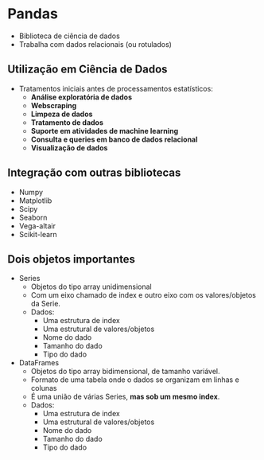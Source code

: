 # Pandas
- Biblioteca de ciência de dados
- Trabalha com dados relacionais (ou rotulados)

## Utilização em Ciência de Dados
- Tratamentos iniciais antes de processamentos estatísticos:
    - **Análise exploratória de dados**
    - **Webscraping**
    - **Limpeza de dados**
    - **Tratamento de dados**
    - **Suporte em atividades de machine learning**
    - **Consulta e queries em banco de dados relacional**
    - **Visualização de dados**

## Integração com outras bibliotecas
- Numpy
- Matplotlib
- Scipy
- Seaborn
- Vega-altair
- Scikit-learn

## Dois objetos importantes
- Series
    - Objetos do tipo array unidimensional
    - Com um eixo chamado de index e outro eixo com os valores/objetos da Serie.
    - Dados:
        - Uma estrutura de index
        - Uma estrutural de valores/objetos
        - Nome do dado
        - Tamanho do dado
        - Tipo do dado
- DataFrames
    - Objetos do tipo array bidimensional, de tamanho variável.
    - Formato de uma tabela onde o dados se organizam em linhas e colunas
    - É uma união de várias Series, **mas sob um mesmo index**.
    - Dados:
        - Uma estrutura de index
        - Uma estrutural de valores/objetos
        - Nome do dado
        - Tamanho do dado
        - Tipo do dado
